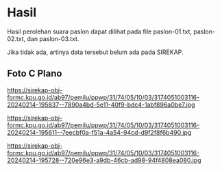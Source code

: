 # Hasil

Hasil perolehan suara paslon dapat dilihat pada file paslon-01.txt, paslon-02.txt, dan paslon-03.txt.

Jika tidak ada, artinya data tersebut belum ada pada SIREKAP.

## Foto C Plano

https://sirekap-obj-formc.kpu.go.id/ab97/pemilu/ppwp/31/74/05/10/03/3174051003116-20240214-195837--7890a4bd-5e11-40f9-bdc4-1abf896a0be7.jpg

https://sirekap-obj-formc.kpu.go.id/ab97/pemilu/ppwp/31/74/05/10/03/3174051003116-20240214-195611--7eecbf0a-f51a-4a54-94cd-d9f2f8f6b490.jpg

https://sirekap-obj-formc.kpu.go.id/ab97/pemilu/ppwp/31/74/05/10/03/3174051003116-20240214-195728--720e96e3-a9db-46cb-ad98-94f4808ea080.jpg
